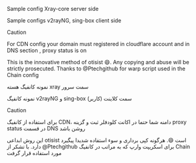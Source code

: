 Sample config Xray-core server side

Sample configs v2rayNG, sing-box client side

>[!Caution]
> For CDN config your domain must registered in cloudflare account and in DNS section , proxy status is on


This is the innovative method of otisist 😄. Any copying and abuse will be strictly prosecuted.
Thanks to @Ptechgithub for warp script used in the Chain config


نمونه کانفیگ هسته xray سمت سرور

نمونه کانفیگ v2rayNG و sing-box سمت کلاینت (کاربر)
>[!Caution]
>برای استفاده از کانفیگ CDN، دامنه شما حتما در اکانت کلودفلر ثبت و گزینه proxy status در قسمت DNS روشن باشد


این روش ابداعی otisist است 😄. هرگونه کپی برداری و سوء استفاده شدیدا پیگیرد دارد.
با تشکر از @Ptechgithub برای اسکریپت وارپ که به مراتب در کانفیگ Chain مورد استفاده قرار گرفت
